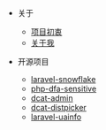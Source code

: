 <!-- _navbar.md -->
* 关于

  * [项目初衷](/md/about/项目初衷.md)
  * [关于我](/md/about/关于我.md)


* 开源项目
  * [laravel-snowflake](https://github.com/ufucms/laravel-snowflake)
  * [php-dfa-sensitive](https://github.com/ufucms/php-dfa-sensitive)
  * [dcat-admin](https://github.com/ufucms/dcat-admin)
  * [dcat-distpicker](https://github.com/ufucms/dcat-distpicker)
  * [laravel-uainfo](https://github.com/ufucms/laravel-uainfo)

